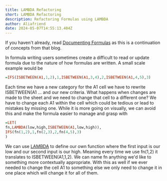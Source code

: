 ```yaml
---
title: LAMBDA Refactoring
short: LAMBDA Refactoring
description: Refactoring Formulas using LAMBDA
author: Aliafriend
date: 2024-05-07T14:55:13.404Z
---
```

If you haven't already, read [Documenting Formulas](https://sheets.wiki/books/techniques/documenting-formulas/) as this is a continuation of concepts from that blog.

In formula writing users sometimes create a difficult to read or update formula due to the nature of how formulas are written. A small scale example would be
```haskell
=IFS(ISBETWEEN(A1,1,2),1,ISBETWEEN(A1,3,4),2,ISBETWEEN(A1,4,5),3)
```
Each time we have a new category for the A1 cell we have to rewrite ISBETWEEN(A1 ... and our new criteria. What happens when changes are made to the sheet and we need to change that cell to a different one? We have to change each A1 within the cell which could be tedious or lead to mistakes by missing one.
While it is more going on visually, we can avoid this and make the formula easier to manage and grasp with

```haskell
=LET(
fn,LAMBDA(low,high,ISBETWEEN(A1,low,high)),
IFS(fn(1,2),1,fn(2,3),2,fn(4,5),3)
)
```
We can use [LAMBDA](https://sheets.wiki/pages/lambda/) to define our own function where the first input is our low and our second input is our high. Meaning every time we use fn(1,2) it translates to ISBETWEEN(A1,1,2). We can name fn anything we'd like to something more contextually appropriate. With this as well if we ever needed to change the cell A1 to something else we only need to change it in one place which will change it for all of them.



 



